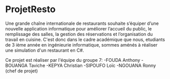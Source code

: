# ProjetResto
Une grande chaîne internationale de restaurants souhaite s’équiper d’une nouvelle
application informatique pour améliorer l’accueil du public, le remplissage des salles,
la gestion des réservations et l’organisation du travail en cuisine. C'est donc dans le cadre académique que nous, etudiants de 3 ième année en ingénieurie informatique, sommes aménés à réaliser une simulation d'un restaurant en C#.

Ce projet est réaliser par l'équipe du groupe 7:
-FOUDA Anthony
-BOUANGA Taviche
-KEPYA Christian
-SIPOUFO Loïc
-NGOUANA Ronny (chef de projet)
